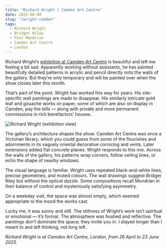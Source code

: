 ```yaml
---
title: "Richard Wright | Camden Art Centre"
date: 2025-06-08
slug: "/wright-camden"
tags:
  - Richard Wright
  - Bridget Riley
  - Piet Mondrian
  - Camden Art Centre
  - London
---
```


Richard Wright’s [exhibition at Camden Art Centre](https://camdenartcentre.org/whats-on/richard-wright) is beautiful and left me feeling a bit sad. Apparently working without assistants, he has painted beautifully detailed patterns in acrylic and pencil directly onto the walls of the gallery. But they’re only temporary and will be painted over when the show closes later this month.

That’s part of the point. Wright has worked this way for years. His site-specific wall paintings are made to disappear. His similarly intricate gold leaf and gouache works on paper, some of which are also on display in Camden, pay the bills — along with private and more permanent commissions in rich benefactors’ houses.

![Richard Wright (exhibition view)](/wright-camden-1.jpg)

The gallery’s architecture shapes the show. Camden Art Centre was once a Victorian library, which you could guess from some of the flourishes and adornments in its vaguely oriental decorative cornicing and vents. Later extensions added flat concrete planes. Wright responds to this mix. Across the walls of the gallery, his patterns wrap corners, follow ceiling lines, or echo the shape of nearby windows.

The visual language is familiar. Wright uses repeated black-and-white lines, precise geometries, and muted colours. The wall drawings suggest Bridget Riley but without the optical dazzle. Some compositions recall Mondrian in their balance of control and mysteriously satisfying asymmetry.

On a weekday visit, the space was almost empty, which seemed appropriate to the mood the works cast.

Lucky me, it was sunny and still. The stillness of Wright’s work isn’t spiritual or emotional — it’s formal. The atmosphere was hushed and reflective. The paintings don’t dominate the space; they invite you in. I stayed longer than I meant to and left thinking, not long left.

_Richard Wright is at Camden Art Centre, London, from 26 April to 23 June 2025._
